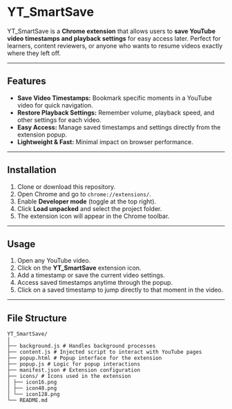 # YT_SmartSave

YT_SmartSave is a **Chrome extension** that allows users to **save YouTube video timestamps and playback settings** for easy access later. Perfect for learners, content reviewers, or anyone who wants to resume videos exactly where they left off.  

---

## Features

- **Save Video Timestamps:** Bookmark specific moments in a YouTube video for quick navigation.  
- **Restore Playback Settings:** Remember volume, playback speed, and other settings for each video.  
- **Easy Access:** Manage saved timestamps and settings directly from the extension popup.  
- **Lightweight & Fast:** Minimal impact on browser performance.  

---

## Installation

1. Clone or download this repository.  
2. Open Chrome and go to `chrome://extensions/`.  
3. Enable **Developer mode** (toggle at the top right).  
4. Click **Load unpacked** and select the project folder.  
5. The extension icon will appear in the Chrome toolbar.  

---

## Usage

1. Open any YouTube video.  
2. Click on the **YT_SmartSave** extension icon.  
3. Add a timestamp or save the current video settings.  
4. Access saved timestamps anytime through the popup.  
5. Click on a saved timestamp to jump directly to that moment in the video.  

---

## File Structure
```
YT_SmartSave/
│
├── background.js # Handles background processes
├── content.js # Injected script to interact with YouTube pages
├── popup.html # Popup interface for the extension
├── popup.js # Logic for popup interactions
├── manifest.json # Extension configuration
├── icons/ # Icons used in the extension
│ ├── icon16.png
│ ├── icon48.png
│ └── icon128.png
└── README.md
```

